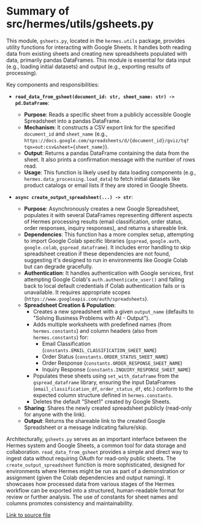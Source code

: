 # Summary of src/hermes/utils/gsheets.py

This module, `gsheets.py`, located in the `hermes.utils` package, provides utility functions for interacting with Google Sheets. It handles both reading data from existing sheets and creating new spreadsheets populated with data, primarily pandas DataFrames. This module is essential for data input (e.g., loading initial datasets) and output (e.g., exporting results of processing).

Key components and responsibilities:
-   **`read_data_from_gsheet(document_id: str, sheet_name: str) -> pd.DataFrame`**: 
    -   **Purpose**: Reads a specific sheet from a publicly accessible Google Spreadsheet into a pandas DataFrame.
    -   **Mechanism**: It constructs a CSV export link for the specified `document_id` and `sheet_name` (e.g., `https://docs.google.com/spreadsheets/d/{document_id}/gviz/tq?tqx=out:csv&sheet={sheet_name}`).
    -   **Output**: Returns a pandas DataFrame containing the data from the sheet. It also prints a confirmation message with the number of rows read.
    -   **Usage**: This function is likely used by data loading components (e.g., `hermes.data_processing.load_data`) to fetch initial datasets like product catalogs or email lists if they are stored in Google Sheets.

-   **`async create_output_spreadsheet(...) -> str`**:
    -   **Purpose**: Asynchronously creates a new Google Spreadsheet, populates it with several DataFrames representing different aspects of Hermes processing results (email classification, order status, order responses, inquiry responses), and returns a shareable link.
    -   **Dependencies**: This function has a more complex setup, attempting to import Google Colab specific libraries (`gspread`, `google.auth`, `google.colab`, `gspread_dataframe`). It includes error handling to skip spreadsheet creation if these dependencies are not found, suggesting it's designed to run in environments like Google Colab but can degrade gracefully.
    -   **Authentication**: It handles authentication with Google services, first attempting Google Colab's `auth.authenticate_user()` and falling back to local default credentials if Colab authentication fails or is unavailable. It requires appropriate scopes (`https://www.googleapis.com/auth/spreadsheets`).
    -   **Spreadsheet Creation & Population**: 
        -   Creates a new spreadsheet with a given `output_name` (defaults to "Solving Business Problems with AI - Output").
        -   Adds multiple worksheets with predefined names (from `hermes.constants`) and column headers (also from `hermes.constants`) for: 
            - Email Classification (`constants.EMAIL_CLASSIFICATION_SHEET_NAME`)
            - Order Status (`constants.ORDER_STATUS_SHEET_NAME`)
            - Order Response (`constants.ORDER_RESPONSE_SHEET_NAME`)
            - Inquiry Response (`constants.INQUIRY_RESPONSE_SHEET_NAME`)
        -   Populates these sheets using `set_with_dataframe` from the `gspread_dataframe` library, ensuring the input DataFrames (`email_classification_df`, `order_status_df`, etc.) conform to the expected column structure defined in `hermes.constants`.
        -   Deletes the default "Sheet1" created by Google Sheets.
    -   **Sharing**: Shares the newly created spreadsheet publicly (read-only for anyone with the link).
    -   **Output**: Returns the shareable link to the created Google Spreadsheet or a message indicating failure/skip.

Architecturally, `gsheets.py` serves as an important interface between the Hermes system and Google Sheets, a common tool for data storage and collaboration. `read_data_from_gsheet` provides a simple and direct way to ingest data without requiring OAuth for read-only public sheets. The `create_output_spreadsheet` function is more sophisticated, designed for environments where Hermes might be run as part of a demonstration or assignment (given the Colab dependencies and output naming). It showcases how processed data from various stages of the Hermes workflow can be exported into a structured, human-readable format for review or further analysis. The use of constants for sheet names and columns promotes consistency and maintainability.

[Link to source file](../../../src/hermes/utils/gsheets.py) 